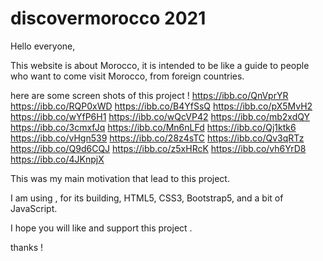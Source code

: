 # discovermorocco 2021


Hello everyone,

This website is about Morocco, it is intended to be like a guide to people who want to come visit Morocco, from foreign countries.

here are some screen shots of this project ! 
https://ibb.co/QnVprYR
https://ibb.co/RQP0xWD
https://ibb.co/B4YfSsQ
https://ibb.co/pX5MvH2
https://ibb.co/wYfP6H1
https://ibb.co/wQcVP42
https://ibb.co/mb2xdQY
https://ibb.co/3cmxfJq
https://ibb.co/Mn6nLFd
https://ibb.co/Qj1ktk6
https://ibb.co/vHgn539
https://ibb.co/28z4sTC
https://ibb.co/Qv3qRTz
https://ibb.co/Q9d6CQJ
https://ibb.co/z5xHRcK
https://ibb.co/vh6YrD8
https://ibb.co/4JKnpjX

This was my main motivation that lead to this project.

I am using , for its building, HTML5, CSS3, Bootstrap5, and a bit of JavaScript.

I hope you will like and support this project .

thanks !
